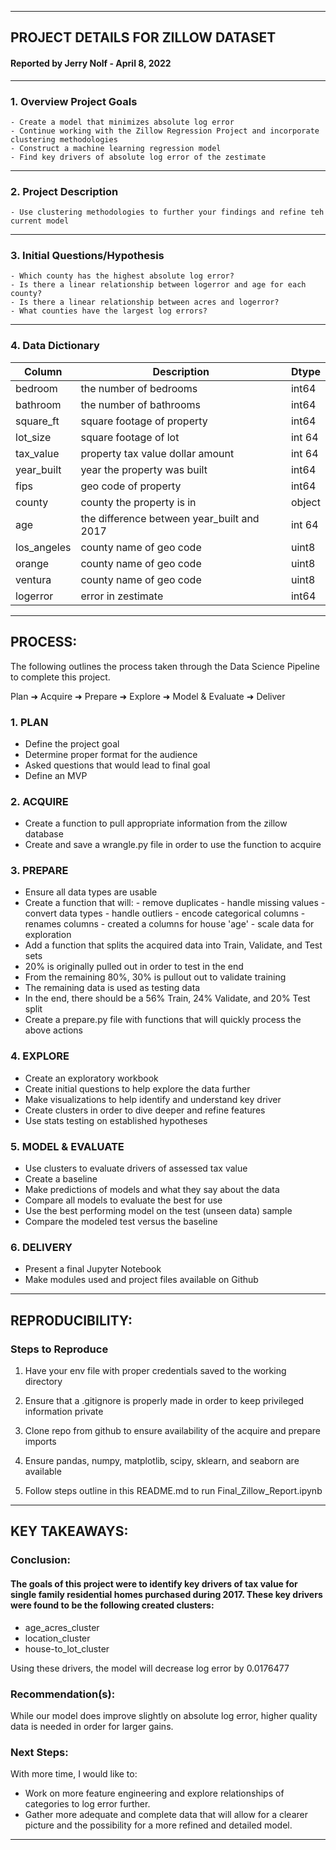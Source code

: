 ---- 
## PROJECT DETAILS FOR ZILLOW DATASET
#### Reported by Jerry Nolf  -  April 8, 2022
---- 
### 1. Overview Project Goals
    - Create a model that minimizes absolute log error
    - Continue working with the Zillow Regression Project and incorporate clustering methodologies
    - Construct a machine learning regression model
    - Find key drivers of absolute log error of the zestimate

---- 
### 2. Project Description
    - Use clustering methodologies to further your findings and refine teh current model

---- 
### 3. Initial Questions/Hypothesis
    - Which county has the highest absolute log error?
    - Is there a linear relationship between logerror and age for each county?
    - Is there a linear relationship between acres and logerror?
    - What counties have the largest log errors?
---- 
### 4. Data Dictionary 
|Column | Description | Dtype|
|--------- | --------- | ----------- |
|bedroom | the number of bedrooms | int64 |
|bathroom | the number of bathrooms | int64 |
|square_ft | square footage of property | int64 |
|lot_size | square footage of lot | int 64 |
|tax_value | property tax value dollar amount | int 64 |
|year_built | year the property was built | int64 |
|fips | geo code of property | int64 |
|county | county the property is in | object |
|age | the difference between year_built and 2017 | int 64
|los_angeles | county name of geo code  | uint8 |
|orange | county name of geo code | uint8 |
|ventura | county name of geo code | uint8 |
|logerror | error in zestimate | int64
---- 
## PROCESS:
The following outlines the process taken through the Data Science Pipeline to complete this project.  

Plan ➜ Acquire ➜ Prepare ➜ Explore ➜ Model & Evaluate ➜ Deliver

### 1. PLAN
- Define the project goal
- Determine proper format for the audience
- Asked questions that would lead to final goal
- Define an MVP


### 2. ACQUIRE
- Create a function to pull appropriate information from the zillow database
- Create and save a wrangle.py file in order to use the function to acquire


### 3. PREPARE
- Ensure all data types are usable
- Create a function that  will:
        - remove duplicates
        - handle missing values
        - convert data types
        - handle outliers
        - encode categorical columns
        - renames columns
        - created a columns for house 'age'
        - scale data for exploration
- Add a function that splits the acquired data into Train, Validate, and Test sets
- 20% is originally pulled out in order to test in the end
- From the remaining 80%, 30% is pullout out to validate training
- The remaining data is used as testing data
- In the end, there should be a 56% Train, 24% Validate, and 20% Test split 
- Create a prepare.py file with functions that will quickly process the above actions


### 4. EXPLORE
- Create an exploratory workbook
- Create initial questions to help explore the data further
- Make visualizations to help identify and understand key driver
- Create clusters in order to dive deeper and refine features
- Use stats testing on established hypotheses


### 5. MODEL & EVALUATE
- Use clusters to evaluate drivers of assessed tax value
- Create a baseline
- Make predictions of models and what they say about the data
- Compare all models to evaluate the best for use
- Use the best performing model on the test (unseen data) sample
- Compare the modeled test versus the baseline


### 6. DELIVERY
- Present a final Jupyter Notebook
- Make modules used and project files available on Github

 ---- 
## REPRODUCIBILITY: 
	
### Steps to Reproduce
1. Have your env file with proper credentials saved to the working directory

2. Ensure that a .gitignore is properly made in order to keep privileged information private

3. Clone repo from github to ensure availability of the acquire and prepare imports

4. Ensure pandas, numpy, matplotlib, scipy, sklearn, and seaborn are available

5. Follow steps outline in this README.md to run Final_Zillow_Report.ipynb


---- 
## KEY TAKEAWAYS:

### Conclusion:
#### The goals of this project were to identify key drivers of tax value for single family residential homes purchased during 2017. These key drivers were found to be the following created clusters:

- age_acres_cluster
- location_cluster
- house-to_lot_cluster

 Using these drivers, the model will decrease log error by 0.0176477

### Recommendation(s):
While our model does improve slightly on absolute log error, higher quality data is needed in order for larger gains.

### Next Steps:
With more time, I would like to:

- Work on more feature engineering and explore relationships of categories to log error further.
- Gather more adequate and complete data that will allow for a clearer picture and the possibility for a more refined and detailed model. 

---- 
